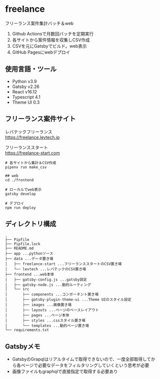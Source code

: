 # freelance
フリーランス案件集計バッチ＆web

1. Github Actionsで月数回バッチを定期実行
2. 各サイトから案件情報を収集しCSV作成
3. CSVを元にGatsbyでビルド。web表示
4. GitHub Pagesにwebデプロイ

## 使用言語・ツール
- Python v3.9
- Gatsby v2.26
- React v16.12
- Typescript 4.1
- Theme UI 0.3

## フリーランス案件サイト

レバテックフリーランス  
https://freelance.levtech.jp

フリーランススタート  
https://freelance-start.com

```
# 各サイトから集計＆CSV作成
pipenv run make_csv

## web
cd ./frontend

# ローカルでweb表示
gatsby develop

# デプロイ
npm run deploy

```

## ディレクトリ構成
```
.
├── Pipfile
├── Pipfile.lock
├── README.md
├── app ...pythonソース
├── data ...データ置き場
│   ├── freelance-start ...フリーランススタートのCSV置き場
│   └── levtech ...レバテックのCSV置き場
├── frontend ...web本体
│   ├── gatsby-config.js ...gatsby設定
│   ├── gatsby-node.js ...動的ルーティング
│   └── src
│       ├── components ...コンポーネント置き場
│       ├── gatsby-plugin-theme-ui ...Theme UIのスタイル設定
│       ├── images ...画像置き場
│       ├── layouts ...ページのベースレイアウト
│       ├── pages ...ページ本体
│       ├── styles ...cssスタイル置き場
│       └── templates ...動的ページ置き場
└── requirements.txt
```

## Gatsbyメモ
- GatsbyのGrapqlはリアルタイムで取得できないので、一度全部取得してから各ページで必要なデータをフィルタリングしていくという思考が必要
- 画像ファイルもgraphqlで直接指定で取得する必要あり
